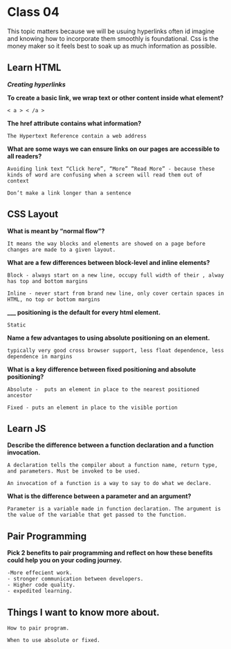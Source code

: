 # Class 04

This topic matters because we will be usuing hyperlinks often id imagine and knowing how to incorporate them smoothly is foundational. Css is the money maker so it feels best to soak up as much information as possible.  

## Learn HTML

***Creating hyperlinks***

**To create a basic link, we wrap text or other content inside what element?**

	< a > < /a >

**The href attribute contains what information?**

	The Hypertext Reference contain a web address

**What are some ways we can ensure links on our pages are accessible to all readers?**

	Avoiding link text “Click here”, “More” ”Read More” - because these kinds of word are confusing when a screen will read them out of context

	Don’t make a link longer than a sentence

## CSS Layout

**What is meant by “normal flow”?**

	It means the way blocks and elements are showed on a page before changes are made to a given layout. 

**What are a few differences between block-level and inline elements?**

	Block - always start on a new line, occupy full width of their , alway has top and bottom margins

	Inline - never start from brand new line, only cover certain spaces in HTML, no top or bottom margins

**___ positioning is the default for every html element.**

    Static 

**Name a few advantages to using absolute positioning on an element.**

	typically very good cross browser support, less float dependence, less dependence in margins

**What is a key difference between fixed positioning and absolute positioning?**

	Absolute -  puts an element in place to the nearest positioned ancestor

	Fixed - puts an element in place to the visible portion

## Learn JS

**Describe the difference between a function declaration and a function invocation.**

	A declaration tells the compiler about a function name, return type, and parameters. Must be invoked to be used. 

	An invocation of a function is a way to say to do what we declare.

**What is the difference between a parameter and an argument?**

	Parameter is a variable made in function declaration. The argument is the value of the variable that get passed to the function.  

## Pair Programming

**Pick 2 benefits to pair programming and reflect on how these benefits could help you on your coding journey.**

	-More effecient work.  
	- stronger communication between developers.  
	- Higher code quality.  
	- expedited learning.  


## Things I want to know more about.  

	How to pair program.

	When to use absolute or fixed. 
